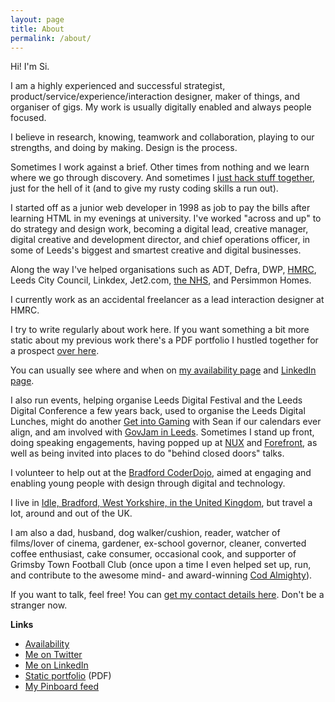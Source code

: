 ```yaml
---
layout: page
title: About
permalink: /about/
---
```


Hi! I'm Si.

I am a highly experienced and successful strategist, product/service/experience/interaction designer, maker of things, and organiser of gigs. My work is usually digitally enabled and always people focused.

I believe in research, knowing, teamwork and collaboration, playing to our strengths, and doing by making. Design is the process.

Sometimes I work against a brief. Other times from nothing and we learn where we go through discovery. And sometimes I [just hack stuff together](/side-projects), just for the hell of it (and to give my rusty coding skills a run out).

I started off as a junior web developer in 1998 as job to pay the bills after learning HTML in my evenings at university. I've worked "across and up" to do strategy and design work, becoming a digital lead, creative manager, digital creative and development director, and chief operations officer, in some of Leeds's biggest and smartest creative and digital businesses.

Along the way I've helped organisations such as ADT, Defra, DWP, [HMRC](/tag/hmrc-digital/), Leeds City Council, Linkdex, Jet2.com, [the NHS](/tag/nhs/), and Persimmon Homes.

I currently work as an accidental freelancer as a lead interaction designer at HMRC.

I try to write regularly about work here. If you want something a bit more static about my previous work there's a PDF portfolio I hustled together for a prospect [over here](https://www.dropbox.com/s/dpoy4q7r7qtaxwh/simon%20wilson%20-%20ux%20portfolio%20creds.pdf?dl=0).

You can usually see where and when on [my availability page](/availability) and [LinkedIn page](http://uk.linkedin.com/in/siwilson/).

I also run events, helping organise Leeds Digital Festival and the Leeds Digital Conference a few years back, used to organise the Leeds Digital Lunches, might do another [Get into Gaming](getintogaming.co.uk) with Sean if our calendars ever align, and am involved with [GovJam in Leeds](https://leedsgovjam.wordpress.com/). Sometimes I stand up front, doing speaking engagements, having popped up at [NUX](/tag/NUX/) and [Forefront](/tag/forefront-leeds/), as well as being invited into places to do "behind closed doors" talks.

I volunteer to help out at the [Bradford CoderDojo](http://www.ticbradford.com/coderdojo), aimed at engaging and enabling young people with design through digital and technology.

I live in [Idle, Bradford, West Yorkshire, in the United Kingdom](https://www.google.co.uk/maps/place/Idle,+Bradford,+West+Yorkshire+BD10/@53.8372139,-1.8040416,12z/data=!4m2!3m1!1s0x487be38e02277d49:0xd28ce4d95e48f3e7?hl=en), but travel a lot, around and out of the UK.

I am also a dad, husband, dog walker/cushion, reader, watcher of films/lover of cinema, gardener, ex-school governor, cleaner, converted coffee enthusiast, cake consumer, occasional cook, and supporter of Grimsby Town Football Club (once upon a time I even helped set up, run, and contribute to the awesome mind- and award-winning [Cod Almighty](http://www.codalmighty.com/)).

If you want to talk, feel free! You can [get my contact details here](/contact). Don't be a stranger now.

**Links**

- [Availability](/availability)
- [Me on Twitter](http://www.twitter.com/ermlikeyeah)
- [Me on LinkedIn](http://uk.linkedin.com/in/siwilson/)
- [Static portfolio](https://www.dropbox.com/s/dpoy4q7r7qtaxwh/simon%20wilson%20-%20ux%20portfolio%20creds.pdf?dl=0) (PDF)
- [My Pinboard feed](https://feeds.pinboard.in/text/u:idlesi)
